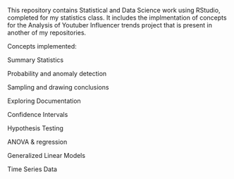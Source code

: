 This repository contains Statistical and Data Science work using RStudio, completed for my statistics class. It includes the implmentation of concepts for the Analysis of Youtuber Influencer trends project that is present in another of my repositories.

Concepts implemented:

Summary Statistics

Probability and anomaly detection

Sampling and drawing conclusions

Exploring Documentation

Confidence Intervals

Hypothesis Testing

ANOVA & regression

Generalized Linear Models

Time Series Data
